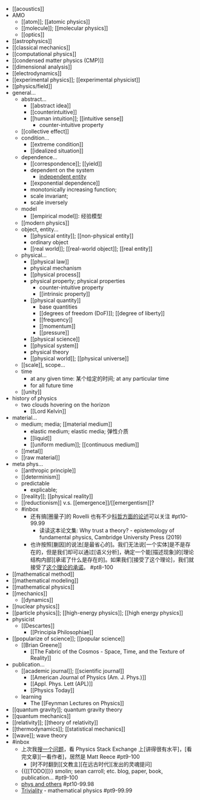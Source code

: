 - [[acoustics]]
- AMO
    - [[atom]]; [[atomic physics]]
    - [[molecule]]; [[molecular physics]]
    - [[optics]]
- [[astrophysics]]
- [[classical mechanics]]
- [[computational physics]]
- [[condensed matter physics (CMP)]]
- [[dimensional analysis]]
- [[electrodynamics]]
- [[experimental physics]]; [[experimental physicist]]
- [[physics/field]]
- general...
    - abstract...
        - [[abstract idea]]
        - [[counterintuitive]]
        - [[human intuition]]; [[intuitive sense]]
            - counter-intuitive property
    - [[collective effect]]
    - condition...
        - [[extreme condition]]
        - [[idealized situation]]
    - dependence...
        - [[correspondence]]; [[yield]]
        - dependent on the system
            - [independent entity](https://workflowy.com/#/b0a144674ddf)
        - [[exponential dependence]]
        - monotonically increasing function; 
        - scale invariant; 
        - scale inversely
    - model
        - [[empirical model]]: 经验模型
    - [[modern physics]]
    - object, entity...
        - [[physical entity]]; [[non-physical entity]]
        - ordinary object
        - [[real world]]; [[real-world object]]; [[real entity]]
    - physical...
        - [[physical law]]
        - physical mechanism
        - [[physical process]]
        - physical property; physical properties
            - counter-intuitive property
            - [[intrinsic property]]
        - [[physical quantity]]
            - base quantities
            - [[degrees of freedom (DoF)]]; [[degree of liberty]]
            - [[frequency]]
            - [[momentum]]
            - [[pressure]]
        - [[physical science]]
        - [[physical system]]
        - physical theory
        - [[physical world]]; [[physical universe]]
    - [[scale]], scope...
    - time
        - at any given time: 某个给定的时间; at any particular time
        - for all future time
    - [[unity]]
- history of physics
    - two clouds hovering on the horizon
        - [[Lord Kelvin]]
- material...
    - medium; media; [[material medium]]
        - elastic medium; elastic media; 弹性介质
        - [[liquid]]
        - [[uniform medium]]; [[continuous medium]]
    - [[metal]]
    - [[raw material]]
- meta phys...
    - [[anthropic principle]]
    - [[determinism]]
    - predictable
        - explicable;
    - [[reality]]; [[physical reality]]
    - [[reductionism]] v.s. [[emergence]]/[[emergentism]]?
    - #inbox
        - 还有搞[圈量子]的 Rovelli 也有不少[科哲方面的论述](https://www.zhihu.com/question/453060681)可以关注 #pt10-99.99
            - 读读这本论文集: Why trust a theory? - epistemology of fundamental physics, Cambridge University Press (2019)
        - 也许按照[蒯因]的说法[是最省心的]。我们无法说[一个实体]是不是存在的，但是我们却可以通过[语义分析]，确定一个能[描述现象]的[理论结构内部][承诺了什么是存在的]。如果我们[接受了这个理论]，我们就接受了[这个理论的承诺](https://www.zhihu.com/question/455003219/answer/1852325670)。 #pt8-100
- [[mathematical method]]
- [[mathematical modeling]]
- [[mathematical physics]]
- [[mechanics]]
    - [[dynamics]]
- [[nuclear physics]]
- [[particle physics]]; [[high-energy physics]]; [[high energy physics]]
- physicist
    - [[Descartes]]
        - [[Principia Philosophiae]]
- [[popularize of science]]; [[popular science]]
    - [[Brian Greene]]
        - [[The Fabric of the Cosmos - Space, Time, and the Texture of Reality]]
- publication...
    - [[academic journal]]; [[scientific journal]]
        - [[American Journal of Physics (Am. J. Phys.)]]
        - [[Appl. Phys. Lett (APL)]]
        - [[Physics Today]]
    - learning
        - The [[Feynman Lectures on Physics]]
- [[quantum gravity]]; quantum gravity theory
- [[quantum mechanics]]
- [[relativity]]; [[theory of relativity]]
- [[thermodynamics]]; [[statistical mechanics]]
- [[wave]]; wave theory
- #inbox
    - 上次我[搜一个问题](https://www.zhihu.com/question/38010192/answer/1877033332)，看 Physics Stack Exchange 上[讲得很有水平]，[看完文章][一看作者]，居然是 Matt Reece #pt9-100
        - [时不时翻到][文教主][在远古时代][发出的灵魂提问]
    - {{[[TODO]]}} smolin; sean carroll; etc. blog, paper, book, publication... #pt9-100
    - [phys and others](https://www.zhihu.com/people/citysevenstar/answers) #pt10-99.98
    - [Triviality](https://www.zhihu.com/people/xia-yu-sen-40) - mathematical physics #pt9-99.99
